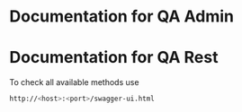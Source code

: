 # Documentation for QA Admin
# Documentation for QA Rest

To check all available methods use

```bash
http://<host>:<port>/swagger-ui.html
```

